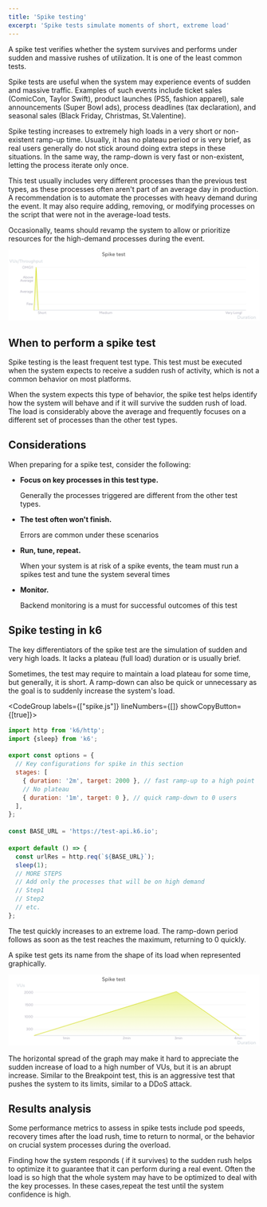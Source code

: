 ```yaml
---
title: 'Spike testing'
excerpt: 'Spike tests simulate moments of short, extreme load'
---
```


A spike test verifies whether the system survives and performs under sudden and massive rushes of utilization. It is one of the least common tests.

Spike tests are useful when the system may experience events of sudden and massive traffic.
Examples of such events include ticket sales (ComicCon, Taylor Swift), product launches (PS5, fashion apparel), sale announcements (Super Bowl ads), process deadlines (tax declaration), and seasonal sales (Black Friday, Christmas, St.Valentine).

Spike testing increases to extremely high loads in a very short or non-existent ramp-up time.
Usually, it has no plateau period or is very brief, as real users generally do not stick around doing extra steps in these situations. In the same way, the ramp-down is very fast or non-existent, letting the process iterate only once.

This test usually includes very different processes than the previous test types, as these processes often aren't part of an average day in production. A recommendation is to automate the processes with heavy demand during the event. It may also require adding, removing, or modifying processes on the script that were not in the average-load tests.

Occasionally, teams should revamp the system to allow or prioritize resources for the high-demand processes during the event.

![Overview of a spike test](images/chart-spike-test-overview.png)

## When to perform a spike test

Spike testing is the least frequent test type. This test must be executed when the system expects to receive a sudden rush of activity, which is not a common behavior on most platforms.
 

When the system expects this type of behavior, the spike test helps identify how the system will behave and if it will survive the sudden rush of load. The load is considerably above the average and frequently focuses on a different set of processes than the other test types.


## Considerations

When preparing for a spike test, consider the following:

* **Focus on key processes in this test type.**

    Generally the processes triggered are different from the other test types.
* **The test often won't finish.**

    Errors are common under these scenarios
* **Run, tune, repeat.**

    When your system is at risk of a spike events, the team must run a spikes test and tune the system several times
* **Monitor.**

    Backend monitoring is a must for successful outcomes of this test

## Spike testing in k6

The key differentiators of the spike test are the simulation of sudden and very high loads. It lacks a plateau (full load) duration or is usually brief. 

Sometimes, the test may require to maintain a load plateau for some time, but generally, it is short. A ramp-down 
can also be quick or unnecessary as the goal is to suddenly increase the system's load.

<CodeGroup labels={["spike.js"]} lineNumbers={[]} showCopyButton={[true]}>

```javascript
import http from 'k6/http';
import {sleep} from 'k6';

export const options = {
  // Key configurations for spike in this section
  stages: [
    { duration: '2m', target: 2000 }, // fast ramp-up to a high point
	// No plateau
    { duration: '1m', target: 0 }, // quick ramp-down to 0 users
  ],
};

const BASE_URL = 'https://test-api.k6.io';

export default () => {
  const urlRes = http.req(`${BASE_URL}`);
  sleep(1);
  // MORE STEPS
  // Add only the processes that will be on high demand
  // Step1
  // Step2
  // etc.
};
```

</CodeGroup>

The test quickly increases to an extreme load. The ramp-down period follows as soon as the test reaches the maximum, returning to 0 quickly.

A spike test gets its name from the shape of its load when represented graphically.

![The shape of the spike test as configured in the preceding script](images/chart-spike-test-k6-script-example.png)

The horizontal spread of the graph may make it hard to appreciate the sudden increase of load to a high number of VUs, but it is an abrupt increase. Similar to the Breakpoint test, this is an aggressive test that pushes the system to its limits, similar to a DDoS attack.

## Results analysis

Some performance metrics to assess in spike tests include pod speeds, recovery times after the load rush, time to return to normal, or the behavior on crucial system processes during the overload.

Finding how the system responds ( if it survives) to the sudden rush helps to optimize it to guarantee that it can perform during a real event. Often the load is so high that the whole system may have to be optimized to deal with the key processes. In these cases,repeat the test until the system confidence is high.

